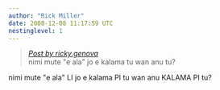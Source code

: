 ```yaml
---
author: "Rick Miller"
date: 2008-12-08 11:17:59 UTC
nestinglevel: 1
---
```

> [_Post by ricky.genova_](/CeJZt1jf/kalama-tu-wan-anu-tu#post1)  
> nimi mute "e ala" jo e kalama tu wan anu tu?  
> 

nimi mute "e ala" LI jo e kalama PI tu wan anu KALAMA PI tu?